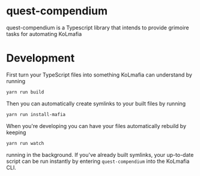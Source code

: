 # quest-compendium

quest-compendium is a Typescript library that intends to provide grimoire tasks for automating KoLmafia 

# Development

First turn your TypeScript files into something KoLmafia can understand by running

```bash
yarn run build
```

Then you can automatically create symlinks to your built files by running

```bash
yarn run install-mafia
```

When you're developing you can have your files automatically rebuild by keeping

```bash
yarn run watch
```

running in the background. If you've already built symlinks, your up-to-date script can be run instantly by entering `quest-compendium` into the KoLmafia CLI.
